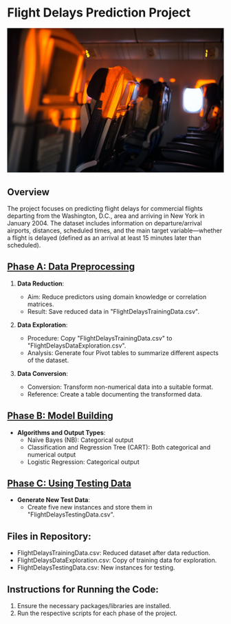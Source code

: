 # Flight Delays Prediction Project

![](fd.jpg)
## Overview
The project focuses on predicting flight delays for commercial flights departing from the Washington, D.C., area and arriving in New York in January 2004. The dataset includes information on departure/arrival airports, distances, scheduled times, and the main target variable—whether a flight is delayed (defined as an arrival at least 15 minutes later than scheduled).

## [Phase A: Data Preprocessing ](https://github.com/AdityaDabrase/FlightDelay/blob/main/Flight%20Delay%20EDA.pdf "EDA")

1. **Data Reduction**:
   - Aim: Reduce predictors using domain knowledge or correlation matrices.
   - Result: Save reduced data in "FlightDelaysTrainingData.csv".

2. **Data Exploration**:
   - Procedure: Copy "FlightDelaysTrainingData.csv" to "FlightDelaysDataExploration.csv".
   - Analysis: Generate four Pivot tables to summarize different aspects of the dataset.

3. **Data Conversion**:
   - Conversion: Transform non-numerical data into a suitable format.
   - Reference: Create a table documenting the transformed data.

## [Phase B: Model Building](https://github.com/AdityaDabrase/FlightDelay/blob/main/Flight%20Delay%20Predictions.pdf"Model")
- **Algorithms and Output Types**:
  - Naïve Bayes (NB): Categorical output
  - Classification and Regression Tree (CART): Both categorical and numerical output
  - Logistic Regression: Categorical output

## [Phase C: Using Testing Data](https://github.com/AdityaDabrase/FlightDelay/blob/main/Flight%20Delay%20Predictions.pdf"Model")
- **Generate New Test Data**:
  - Create five new instances and store them in "FlightDelaysTestingData.csv".

## Files in Repository:
- FlightDelaysTrainingData.csv: Reduced dataset after data reduction.
- FlightDelaysDataExploration.csv: Copy of training data for exploration.
- FlightDelaysTestingData.csv: New instances for testing.

## Instructions for Running the Code:
1. Ensure the necessary packages/libraries are installed.
2. Run the respective scripts for each phase of the project.
<!--
## Acknowledgments
- Mention any resources, datasets, or tools used in the project.

## Contributors
- List contributors or authors involved in the project.

## References
- Include any references or sources consulted for the analysis.
